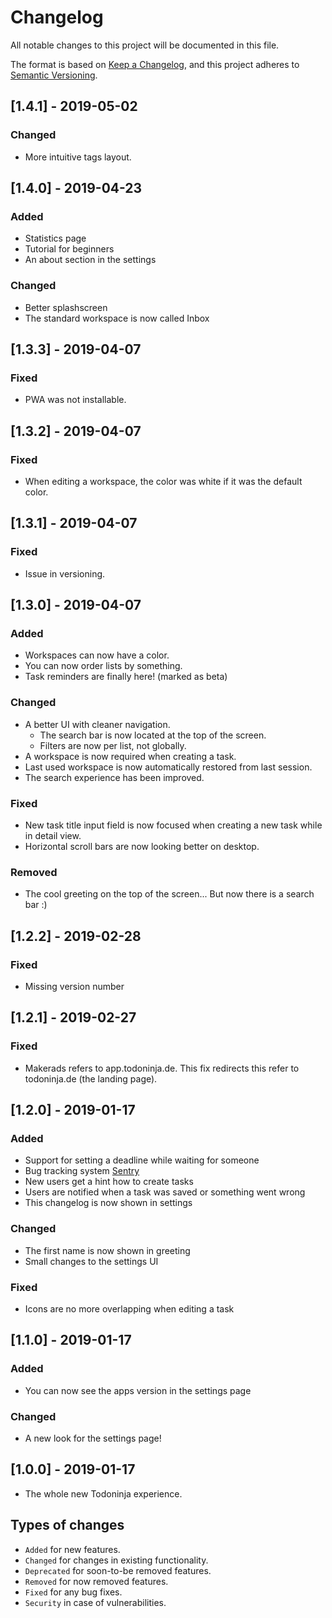# Changelog
All notable changes to this project will be documented in this file.

The format is based on [Keep a Changelog](https://keepachangelog.com/en/1.0.0/),
and this project adheres to [Semantic Versioning](https://semver.org/spec/v2.0.0.html).

## [1.4.1] - 2019-05-02
### Changed
 - More intuitive tags layout.

## [1.4.0] - 2019-04-23
### Added
 - Statistics page
 - Tutorial for beginners
 - An about section in the settings
### Changed
 - Better splashscreen
 - The standard workspace is now called Inbox

## [1.3.3] - 2019-04-07
### Fixed
 - PWA was not installable.

## [1.3.2] - 2019-04-07
### Fixed
 - When editing a workspace, the color was white if it was the default color.

## [1.3.1] - 2019-04-07
### Fixed
 - Issue in versioning.

## [1.3.0] - 2019-04-07
### Added
 - Workspaces can now have a color.
 - You can now order lists by something.
 - Task reminders are finally here! (marked as beta)
### Changed
 - A better UI with cleaner navigation.
   - The search bar is now located at the top of the screen.
   - Filters are now per list, not globally.
 - A workspace is now required when creating a task.
 - Last used workspace is now automatically restored from last session.
 - The search experience has been improved.
### Fixed
 - New task title input field is now focused when creating a new task while in detail view.
 - Horizontal scroll bars are now looking better on desktop.
### Removed
 - The cool greeting on the top of the screen... But now there is a search bar :)

## [1.2.2] - 2019-02-28
### Fixed
 - Missing version number

## [1.2.1] - 2019-02-27
### Fixed
 - Makerads refers to app.todoninja.de. This fix redirects this refer to todoninja.de (the landing page).

## [1.2.0] - 2019-01-17
### Added
 - Support for setting a deadline while waiting for someone
 - Bug tracking system [Sentry](https://sentry.io)
 - New users get a hint how to create tasks
 - Users are notified when a task was saved or something went wrong
 - This changelog is now shown in settings
 
### Changed
 - The first name is now shown in greeting
 - Small changes to the settings UI

### Fixed
 - Icons are no more overlapping when editing a task

## [1.1.0] - 2019-01-17
### Added
 - You can now see the apps version in the settings page
### Changed
 - A new look for the settings page!

## [1.0.0] - 2019-01-17
 - The whole new Todoninja experience.

## Types of changes
 - `Added` for new features.
 - `Changed` for changes in existing functionality.
 - `Deprecated` for soon-to-be removed features.
 - `Removed` for now removed features.
 - `Fixed` for any bug fixes.
 - `Security` in case of vulnerabilities.
